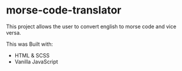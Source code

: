 # morse-code-translator

This project allows the user to convert english to morse code and vice versa.

This was Built with:

- HTML & SCSS
- Vanilla JavaScript
